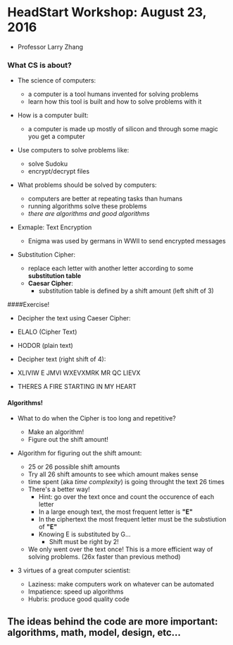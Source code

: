 # HeadStart Workshop: August 23, 2016
- Professor Larry Zhang

### What CS is about?
- The science of computers:
    - a computer is a tool humans invented for solving problems
    - learn how this tool is built and how to solve problems with it

- How is a computer built:
    - a computer is made up mostly of silicon and through some magic you get a computer

- Use computers to solve problems like:
    - solve Sudoku
    - encrypt/decrypt files

- What problems should be solved by computers:
    - computers are better at repeating tasks than humans
    - running algorithms solve these problems
    - *there are algorithms and good algorithms*

- Exmaple: Text Encryption
    - Enigma was used by germans in WWII to send encrypted messages

- Substitution Cipher:
    - replace each letter with another letter according to some **substitution table**
    - **Caesar Cipher**:
        - substitution table is defined by a shift amount (left shift of 3)


####Exercise!
- Decipher the text using Caeser Cipher:
- ELALO (Cipher Text)
- HODOR (plain text)


- Decipher text (right shift of 4):
- XLIVIW E JMVI WXEVXMRK MR QC LIEVX 
- THERES A FIRE STARTING IN MY HEART

#### Algorithms!
- What to do when the Cipher is too long and repetitive?
    - Make an algorithm!
    - Figure out the shift amount!

- Algorithm for figuring out the shift amount:
    - 25 or 26 possible shift amounts
    - Try all 26 shift amounts to see which amount makes sense
    - time spent (aka *time complexity*) is going throught the text 26 times
  - There's a better way!
    - Hint: go over the text once and count the occurence of each letter
    - In a large enough text, the most frequent letter is **"E"**
    - In the ciphertext the most frequent letter must be the substiution of **"E"**
    - Knowing E is substituted by G...
      - Shift must be right by 2!
  - We only went over the text once! This is a more efficient way of solving problems. (26x faster than previous method)
  

- 3 virtues of a great computer scientist:
  - Laziness: make computers work on whatever can be automated
  - Impatience: speed up algorithms
  - Hubris: produce good quality code
  

## The ideas behind the code are more important: algorithms, math, model, design, etc...
